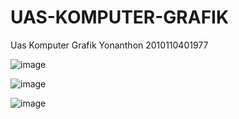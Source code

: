 # UAS-KOMPUTER-GRAFIK

 Uas Komputer Grafik
 Yonanthon
 2010110401977

 

 
![image](https://github.com/yonanthon/UAS-KOMPUTER-GRAFIK/assets/73572294/42d3f31a-7bb8-4dfb-bf1f-7b9b16e990e8)



![image](https://github.com/yonanthon/UAS-KOMPUTER-GRAFIK/assets/73572294/258600a5-16ef-464e-9ed3-e3b73ef3c03d)



![image](https://github.com/yonanthon/UAS-KOMPUTER-GRAFIK/assets/73572294/da5ed0fc-1087-4cdb-9a90-091562d6c363)


